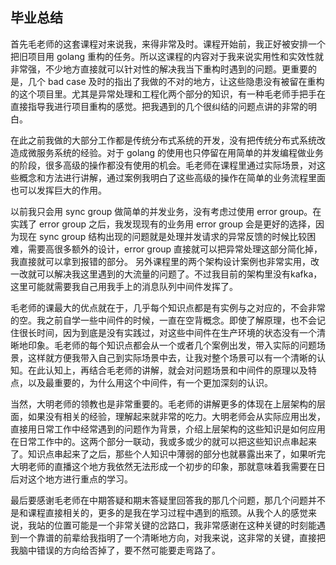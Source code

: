 ## 毕业总结

首先毛老师的这套课程对来说我，来得非常及时。课程开始前，我正好被安排一个把旧项目用 golang 重构的任务。所以这课程的内容对于我来说实用性和实效性就非常强，不少地方直接就可以针对性的解决我当下重构时遇到的问题。更重要的是，几个 bad case 及时的指出了我做的不对的地方，让这些隐患没有被留在重构的这个项目里。尤其是异常处理和工程化两个部分的知识，有一种毛老师手把手在直接指导我进行项目重构的感觉。把我遇到的几个很纠结的问题点讲的非常的明白。

在此之前我做的大部分工作都是传统分布式系统的开发，没有把传统分布式系统改造成微服务系统的经验。对于 golang 的使用也只停留在用简单的并发编程做业务的阶段，很多高级的操作都没有使用的机会。毛老师在课程里通过实际场景，对这些概念和方法进行讲解，通过案例我明白了这些高级的操作在简单的业务流程里面也可以发挥巨大的作用。

以前我只会用 sync group 做简单的并发业务，没有考虑过使用 error group。在实践了 error group 之后，我发现现有的业务用 error group 会是更好的选择，因为现在 sync group 结构出现的问题就是处理并发请求的异常反馈的时候比较困难，需要高很多额外的设计，error group 直接就可以把异常处理这部分简化掉，我直接就可以拿到报错的部分。 另外课程里的两个架构设计案例也非常实用，改一改就可以解决我这里遇到的大流量的问题了。不过我目前的架构里没有kafka，这里可能就需要我自己用我手上的消息队列中间件发挥了。

毛老师的课最大的优点就在于，几乎每个知识点都是有实例与之对应的，不会非常的空。我之前自学一些中间件的时候，一直在空背概念。即使了解原理，也不会记住很长时间，因为到底是没有实践过，对这些中间件在生产环境的状态没有一个清晰地印象。毛老师的每个知识点都会从一个或者几个案例出发，带入实际的问题场景，这样就方便我带入自己到实际场景中去，让我对整个场景可以有一个清晰的认知。在此认知上，再结合毛老师的讲解，就会对问题场景和中间件的原理以及特点，以及最重要的，为什么用这个中间件，有一个更加深刻的认识。

当然，大明老师的领教也是非常重要的。毛老师的讲解更多的体现在上层架构的层面，如果没有相关的经验，理解起来就非常的吃力。大明老师会从实际应用出发，直接用日常工作中经常遇到的问题作为背景，介绍上层架构的这些知识是如何应用在日常工作中的。这两个部分一联动，我或多或少的就可以把这些知识点串起来了。知识点串起来了之后，那些个人知识中薄弱的部分也就暴露出来了，如果听完大明老师的直播这个地方我依然无法形成一个初步的印象，那就意味着我需要在日后对这个地方进行重点的学习。

最后要感谢毛老师在中期答疑和期末答疑里回答我的那几个问题，那几个问题并不是和课程直接相关的，更多的是我在学习过程中遇到的瓶颈。从我个人的感觉来说，我站的位置可能是一个非常关键的岔路口，我非常感谢在这种关键的时刻能遇到一个靠谱的前辈给我指明了一个清晰地方向，对我来说，这非常的关键，直接把我脑中错误的方向给否掉了，要不然可能要走弯路了。